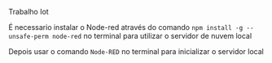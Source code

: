 Trabalho Iot

É necessario instalar o Node-red através do comando `npm install -g --unsafe-perm node-red` no terminal para utilizar o servidor de nuvem local

Depois usar o comando `Node-RED` no terminal para inicializar o servidor local
